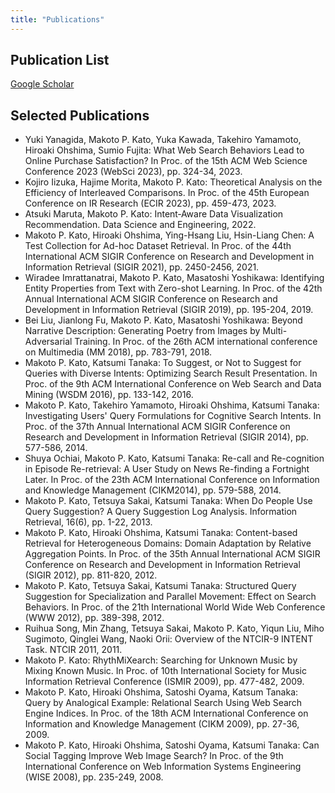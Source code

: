 ```yaml
---
title: "Publications"
---
```


## Publication List

[Google Scholar](https://scholar.google.co.jp/citations?user=Gr2Q2dQAAAAJ)

## Selected Publications

- Yuki Yanagida, Makoto P. Kato, Yuka Kawada, Takehiro Yamamoto, Hiroaki Ohshima, Sumio Fujita: What Web Search Behaviors Lead to Online Purchase Satisfaction? In Proc. of the 15th ACM Web Science Conference 2023 (WebSci 2023), pp. 324-34, 2023.
- Kojiro Iizuka, Hajime Morita, Makoto P. Kato: Theoretical Analysis on the Efficiency of Interleaved Comparisons. In Proc. of the 45th European Conference on IR Research (ECIR 2023), pp. 459-473, 2023.
- Atsuki Maruta, Makoto P. Kato: Intent‑Aware Data Visualization Recommendation. Data Science and Engineering, 2022.
- Makoto P. Kato, Hiroaki Ohshima, Ying-Hsang Liu, Hsin-Liang Chen: A Test Collection for Ad-hoc Dataset Retrieval. In Proc. of the 44th International ACM SIGIR Conference on Research and Development in Information Retrieval (SIGIR 2021), pp. 2450-2456, 2021.
- Wiradee Imrattanatrai, Makoto P. Kato, Masatoshi Yoshikawa: Identifying Entity Properties from Text with Zero-shot Learning. In Proc. of the 42th Annual International ACM SIGIR Conference on Research and Development in Information Retrieval (SIGIR 2019), pp. 195-204, 2019.
- Bei Liu, Jianlong Fu, Makoto P. Kato, Masatoshi Yoshikawa: Beyond Narrative Description: Generating Poetry from Images by Multi-Adversarial Training. In Proc. of the 26th ACM international conference on Multimedia (MM 2018), pp. 783-791, 2018.
- Makoto P. Kato, Katsumi Tanaka: To Suggest, or Not to Suggest for Queries with Diverse Intents: Optimizing Search Result Presentation. In Proc. of the 9th ACM International Conference on Web Search and Data Mining (WSDM 2016), pp. 133-142, 2016.
- Makoto P. Kato, Takehiro Yamamoto, Hiroaki Ohshima, Katsumi Tanaka: Investigating Users' Query Formulations for Cognitive Search Intents. In Proc. of the 37th Annual International ACM SIGIR Conference on Research and Development in Information Retrieval (SIGIR 2014), pp. 577-586, 2014.
- Shuya Ochiai, Makoto P. Kato, Katsumi Tanaka: Re-call and Re-cognition in Episode Re-retrieval: A User Study on News Re-finding a Fortnight Later. In Proc. of the 23th ACM International Conference on Information and Knowledge Management (CIKM2014), pp. 579-588, 2014.
- Makoto P. Kato, Tetsuya Sakai, Katsumi Tanaka: When Do People Use Query Suggestion? A Query Suggestion Log Analysis. Information Retrieval, 16(6), pp. 1-22, 2013.
- Makoto P. Kato, Hiroaki Ohshima, Katsumi Tanaka: Content-based Retrieval for Heterogeneous Domains: Domain Adaptation by Relative Aggregation Points. In Proc. of the 35th Annual International ACM SIGIR Conference on Research and Development in Information Retrieval (SIGIR 2012), pp. 811-820, 2012.
- Makoto P. Kato, Tetsuya Sakai, Katsumi Tanaka: Structured Query Suggestion for Specialization and Parallel Movement: Effect on Search Behaviors. In Proc. of the 21th International World Wide Web Conference (WWW 2012), pp. 389-398, 2012.
- Ruihua Song, Min Zhang, Tetsuya Sakai, Makoto P. Kato, Yiqun Liu, Miho Sugimoto, Qinglei Wang, Naoki Orii: Overview of the NTCIR-9 INTENT Task. NTCIR 2011, 2011.
- Makoto P. Kato: RhythMiXearch: Searching for Unknown Music by Mixing Known Music. In Proc. of 10th International Society for Music Information Retrieval Conference (ISMIR 2009), pp. 477-482, 2009.
- Makoto P. Kato, Hiroaki Ohshima, Satoshi Oyama, Katsum Tanaka: Query by Analogical Example: Relational Search Using Web Search Engine Indices. In Proc. of the 18th ACM International Conference on Information and Knowledge Management (CIKM 2009), pp. 27-36, 2009.
- Makoto P. Kato, Hiroaki Ohshima, Satoshi Oyama, Katsumi Tanaka: Can Social Tagging Improve Web Image Search? In Proc. of the 9th International Conference on Web Information Systems Engineering (WISE 2008), pp. 235-249, 2008.

